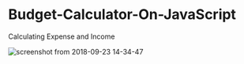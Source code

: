 # Budget-Calculator-On-JavaScript
Calculating Expense and Income

![screenshot from 2018-09-23 14-34-47](https://user-images.githubusercontent.com/17302208/45926589-2556ea80-bf42-11e8-91a9-933ac39f9cd9.png)

